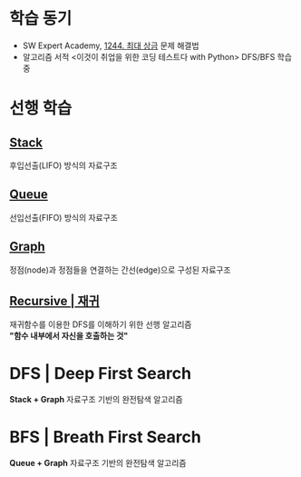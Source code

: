 # 학습 동기
- SW Expert Academy, [1244. 최대 상금](https://swexpertacademy.com/main/code/problem/problemDetail.do?problemLevel=3&contestProbId=AV15Khn6AN0CFAYD&categoryId=AV15Khn6AN0CFAYD&categoryType=CODE&problemTitle=&orderBy=RECOMMEND_COUNT&selectCodeLang=PYTHON&select-1=3&pageSize=10&pageIndex=1&&&&&&&&&&)
문제 해결법
- 알고리즘 서적 <이것이 취업을 위한 코딩 테스트다 with Python> DFS/BFS 학습 중


# 선행 학습
## [Stack](../DATA%20STRUCTURE/Stack.md)
후입선출(LIFO) 방식의 자료구조

## [Queue](../DATA%20STRUCTURE/Queue.md)
선입선출(FIFO) 방식의 자료구조

## [Graph](../DATA%20STRUCTURE/Graph.md)
정점(node)과 정점들을 연결하는 간선(edge)으로 구성된 자료구조

## [Recursive | 재귀](./Recursive.md)
재귀함수를 이용한 DFS를 이해하기 위한 선행 알고리즘   
**"함수 내부에서 자신을 호출하는 것"**



# DFS | Deep First Search
**Stack + Graph** 자료구조 기반의 완전탐색 알고리즘



# BFS | Breath First Search
**Queue + Graph** 자료구조 기반의 완전탐색 알고리즘